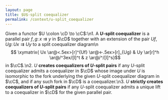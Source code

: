 ```yaml
---
layout: page
title: $U$-split coequalizer
permalink: /context/u-split_coequalizer
---
```

Given a functor $U \colon \cD \to \cC$:\n1. A **$U$-split coequalizer** is a parallel pair $f,g \colon x \rightrightarrows y$ in $\cD$ together with an extension of the pair $Uf,Ug \colon Ux \rightrightarrows Uy$ to a split coequalizer diagram\n$$ \xymatrix{ Ux \ar@<.5ex>[r]^{Uf} \ar@<-.5ex>[r]_{Ug} & Uy \ar[r]^h \ar@/^3ex/[l]^t & z \ar@/^/[l]^s}$$ in $\cC$.\n2. $U$ **creates coequalizers of $U$-split pairs** if any $U$-split coequalizer admits a coequalizer in $\cD$ whose image under $U$ is isomorphic to the fork underlying the given $U$-split coequalizer diagram in $\cC$, and if any such fork in $\cD$ is a coequalizer.\n3. $U$ **strictly creates coequalizers of $U$-split pairs** if any $U$-split coequalizer admits a unique lift to a coequalizer  in $\cD$ for the given parallel pair.
